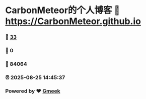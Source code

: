 # CarbonMeteor的个人博客 :link: https://CarbonMeteor.github.io 
### :page_facing_up: [33](https://CarbonMeteor.github.io/tag.html) 
### :speech_balloon: 0 
### :hibiscus: 84064 
### :alarm_clock: 2025-08-25 14:45:37 
### Powered by :heart: [Gmeek](https://github.com/Meekdai/Gmeek)
